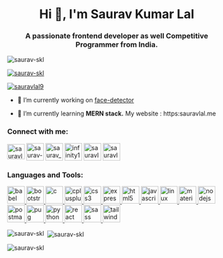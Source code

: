 <h1 align="center">Hi 👋, I'm Saurav Kumar Lal</h1>
<h3 align="center">A passionate frontend developer as well Competitive Programmer from India.</h3>

<p align="left"> <img src="https://komarev.com/ghpvc/?username=saurav-skl&label=Profile%20views&color=0e75b6&style=flat" alt="saurav-skl" /> </p>

<p align="left"> <a href="https://github.com/ryo-ma/github-profile-trophy"><img src="https://github-profile-trophy.vercel.app/?username=saurav-skl" alt="saurav-skl" /></a> </p>

<p align="left"> <a href="https://twitter.com/sauravlal9" target="blank"><img src="https://img.shields.io/twitter/follow/sauravlal9?logo=twitter&style=for-the-badge" alt="sauravlal9" /></a> </p>

- 🔭 I’m currently working on [face-detector](https://github.com/saurav-skl/face-detector-frontend)

- 🌱 I’m currently learning **MERN stack.**
My website : https:sauravlal.me

<h3 align="left">Connect with me:</h3>
<p align="left">
<a href="https://twitter.com/sauravlal9" target="blank"><img align="center" src="https://upload.wikimedia.org/wikipedia/sco/9/9f/Twitter_bird_logo_2012.svg" alt="sauravlal9" height="35" width="40" /></a>
<a href="https://linkedin.com/in/saurav-lal-621113174" target="blank"><img align="center" src="https://upload.wikimedia.org/wikipedia/commons/thumb/e/e9/Linkedin_icon.svg/256px-Linkedin_icon.svg.png" alt="saurav-lal-621113174" height=40 width="40" /></a>
<a href="https://www.codechef.com/users/saurav_2233" target="blank"><img align="center" src="https://api.iconify.design/simple-icons:codechef.svg?color=%2379553A" alt="saurav_2233" height="40" width="40" /></a>
<a href="https://codeforces.com/profile/infinity1_1" target="blank"><img align="center" src="https://image.winudf.com/v2/image/Y29tLlNvZnRUZWNocy5Db2RlRm9yY2VzX2ljb25fMF9jOTA3NjNhMA/icon.png?w=340&fakeurl=1" alt="infinity1_1" height="40" width="40" /></a>
<a href="https://www.leetcode.com/sauravlal_2233" target="blank"><img align="center" src="https://upload.wikimedia.org/wikipedia/commons/1/19/LeetCode_logo_black.png" alt="sauravlal_2233" height="40" width="40" /></a>
<a href="https://auth.geeksforgeeks.org/user/sauravlal_2233" target="blank"><img align="center" src="https://upload.wikimedia.org/wikipedia/commons/4/43/GeeksforGeeks.svg" alt="sauravlal_2233" height="40" width="40" /></a>
</p>

<h3 align="left">Languages and Tools:</h3>
<p align="left"> <a href="https://babeljs.io/" target="_blank"> <img src="https://www.vectorlogo.zone/logos/babeljs/babeljs-icon.svg" alt="babel" width="40" height="40"/> </a> <a href="https://getbootstrap.com" target="_blank"> <img src="https://devicons.github.io/devicon/devicon.git/icons/bootstrap/bootstrap-plain.svg" alt="bootstrap" width="40" height="40"/> </a> <a href="https://www.cprogramming.com/" target="_blank"> <img src="https://devicons.github.io/devicon/devicon.git/icons/c/c-original.svg" alt="c" width="40" height="40"/> </a> <a href="https://www.w3schools.com/cpp/" target="_blank"> <img src="https://devicons.github.io/devicon/devicon.git/icons/cplusplus/cplusplus-original.svg" alt="cplusplus" width="40" height="40"/> </a> <a href="https://www.w3schools.com/css/" target="_blank"> <img src="https://devicons.github.io/devicon/devicon.git/icons/css3/css3-original-wordmark.svg" alt="css3" width="40" height="40"/> </a> <a href="https://expressjs.com" target="_blank"> <img src="https://devicons.github.io/devicon/devicon.git/icons/express/express-original-wordmark.svg" alt="express" width="40" height="40"/> </a> <a href="https://www.w3.org/html/" target="_blank"> <img src="https://devicons.github.io/devicon/devicon.git/icons/html5/html5-original-wordmark.svg" alt="html5" width="40" height="40"/> </a> <a href="https://developer.mozilla.org/en-US/docs/Web/JavaScript" target="_blank"> <img src="https://devicons.github.io/devicon/devicon.git/icons/javascript/javascript-original.svg" alt="javascript" width="40" height="40"/> </a> <a href="https://www.linux.org/" target="_blank"> <img src="https://devicons.github.io/devicon/devicon.git/icons/linux/linux-original.svg" alt="linux" width="40" height="40"/> </a> <a href="https://materializecss.com/" target="_blank"> <img src="https://raw.githubusercontent.com/prplx/svg-logos/5585531d45d294869c4eaab4d7cf2e9c167710a9/svg/materialize.svg" alt="materialize" width="40" height="40"/> </a> <a href="https://nodejs.org" target="_blank"> <img src="https://devicons.github.io/devicon/devicon.git/icons/nodejs/nodejs-original-wordmark.svg" alt="nodejs" width="40" height="40"/> </a> <a href="https://postman.com" target="_blank"> <img src="https://www.vectorlogo.zone/logos/getpostman/getpostman-icon.svg" alt="postman" width="40" height="40"/> </a> <a href="https://pugjs.org" target="_blank"> <img src="https://cdn.worldvectorlogo.com/logos/pug.svg" alt="pug" width="40" height="40"/> </a> <a href="https://www.python.org" target="_blank"> <img src="https://devicons.github.io/devicon/devicon.git/icons/python/python-original.svg" alt="python" width="40" height="40"/> </a> <a href="https://reactjs.org/" target="_blank"> <img src="https://devicons.github.io/devicon/devicon.git/icons/react/react-original-wordmark.svg" alt="react" width="40" height="40"/> </a> <a href="https://sass-lang.com" target="_blank"> <img src="https://devicons.github.io/devicon/devicon.git/icons/sass/sass-original.svg" alt="sass" width="40" height="40"/> </a> <a href="https://tailwindcss.com/" target="_blank"> <img src="https://www.vectorlogo.zone/logos/tailwindcss/tailwindcss-icon.svg" alt="tailwind" width="40" height="40"/> </a> </p>

<p><img align="left" src="https://github-readme-stats.vercel.app/api/top-langs?username=saurav-skl&show_icons=true&locale=en&layout=compact" alt="saurav-skl" /></p>

<p>&nbsp;<img align="center" src="https://github-readme-stats.vercel.app/api?username=saurav-skl&show_icons=true&locale=en" alt="saurav-skl" /></p>

<p><img align="center" src="https://github-readme-streak-stats.herokuapp.com/?user=saurav-skl&" alt="saurav-skl" /></p>
